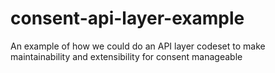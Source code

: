 # consent-api-layer-example
An example of how we could do an API layer codeset to make maintainability and extensibility for consent manageable
